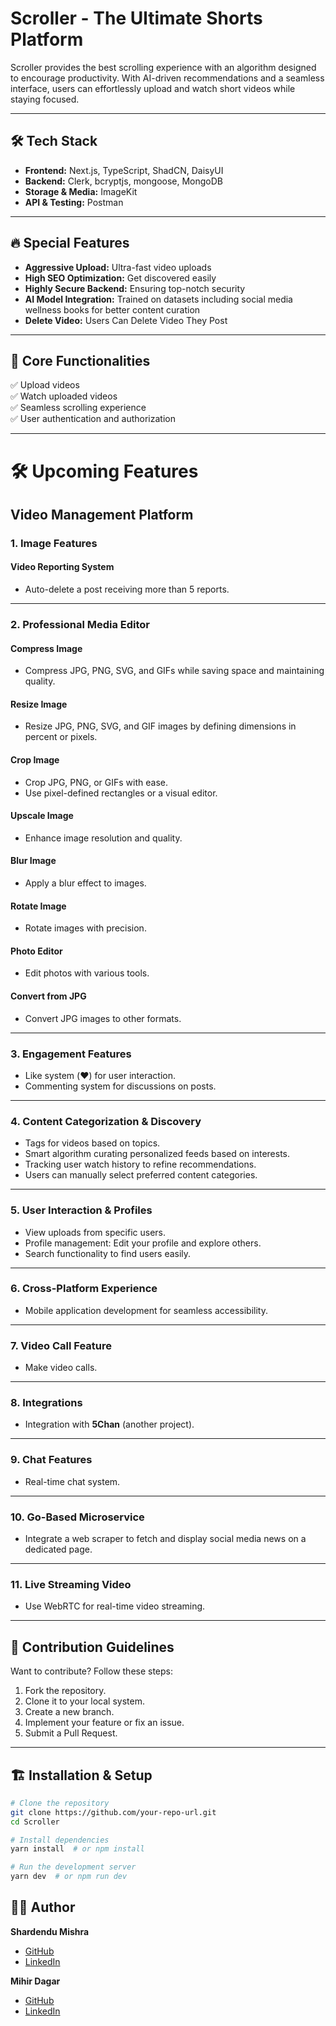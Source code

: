 # Scroller - The Ultimate Shorts Platform

Scroller provides the best scrolling experience with an algorithm designed to encourage productivity. With AI-driven recommendations and a seamless interface, users can effortlessly upload and watch short videos while staying focused.

---

## 🛠 Tech Stack
- **Frontend:** Next.js, TypeScript, ShadCN, DaisyUI
- **Backend:** Clerk, bcryptjs, mongoose, MongoDB
- **Storage & Media:** ImageKit
- **API & Testing:** Postman

---

## 🔥 Special Features
- **Aggressive Upload:** Ultra-fast video uploads
- **High SEO Optimization:** Get discovered easily
- **Highly Secure Backend:** Ensuring top-notch security
- **AI Model Integration:** Trained on datasets including social media wellness books for better content curation
- **Delete Video:** Users Can Delete Video They Post

---

## 📌 Core Functionalities
✅ Upload videos  
✅ Watch uploaded videos  
✅ Seamless scrolling experience  
✅ User authentication and authorization

---
# 🛠 Upcoming Features  

## Video Management Platform  

### 1. Image Features  

#### Video Reporting System  
- Auto-delete a post receiving more than 5 reports.  

---

### 2. Professional Media Editor  

#### Compress Image  
- Compress JPG, PNG, SVG, and GIFs while saving space and maintaining quality.  

#### Resize Image  
- Resize JPG, PNG, SVG, and GIF images by defining dimensions in percent or pixels.  

#### Crop Image  
- Crop JPG, PNG, or GIFs with ease.  
- Use pixel-defined rectangles or a visual editor.  

#### Upscale Image  
- Enhance image resolution and quality.  

#### Blur Image  
- Apply a blur effect to images.  

#### Rotate Image  
- Rotate images with precision.  

#### Photo Editor  
- Edit photos with various tools.  

#### Convert from JPG  
- Convert JPG images to other formats.  

---

### 3. Engagement Features  
- Like system (❤️) for user interaction.  
- Commenting system for discussions on posts.  

---

### 4. Content Categorization & Discovery  
- Tags for videos based on topics.  
- Smart algorithm curating personalized feeds based on interests.  
- Tracking user watch history to refine recommendations.  
- Users can manually select preferred content categories.  

---

### 5. User Interaction & Profiles  
- View uploads from specific users.  
- Profile management: Edit your profile and explore others.  
- Search functionality to find users easily.  

---

### 6. Cross-Platform Experience  
- Mobile application development for seamless accessibility.  

---

### 7. Video Call Feature  
- Make video calls.  

---

### 8. Integrations  
- Integration with **5Chan** (another project).  

---

### 9. Chat Features  
- Real-time chat system.  

---

### 10. Go-Based Microservice  
- Integrate a web scraper to fetch and display social media news on a dedicated page.  

---

### 11. Live Streaming Video  
- Use WebRTC for real-time video streaming.  

---

## 📜 Contribution Guidelines
Want to contribute? Follow these steps:
1. Fork the repository.
2. Clone it to your local system.
3. Create a new branch.
4. Implement your feature or fix an issue.
5. Submit a Pull Request.

---

## 🏗 Installation & Setup
```bash
# Clone the repository
git clone https://github.com/your-repo-url.git
cd Scroller

# Install dependencies
yarn install  # or npm install

# Run the development server
yarn dev  # or npm run dev
```

## 👨‍💻 Author
**Shardendu Mishra**
- [GitHub](https://github.com/MishraShardendu22)
- [LinkedIn](https://www.linkedin.com/in/shardendumishra22/)

**Mihir Dagar**
- [GitHub](https://github.com/DagarMihir)
- [LinkedIn](https://www.linkedin.com/in/mihir-dagar-3b65b3347/)

